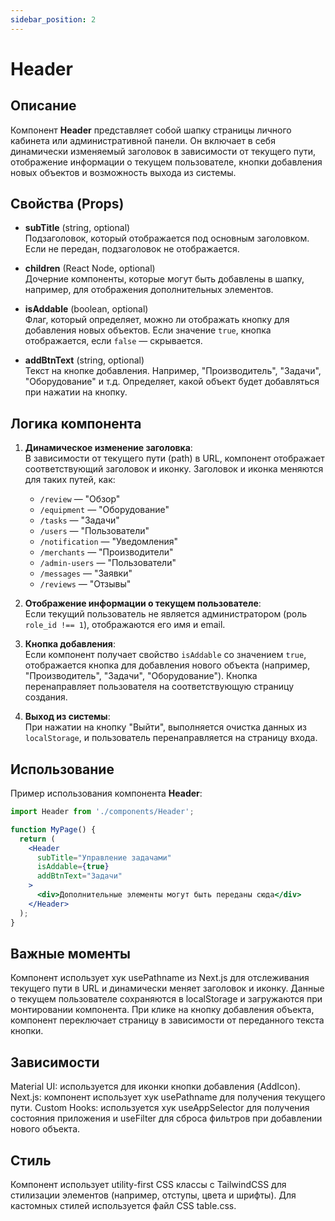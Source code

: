 ```yaml
---
sidebar_position: 2
---
```

# Header

## Описание

Компонент **Header** представляет собой шапку страницы личного кабинета или административной панели. Он включает в себя динамически изменяемый заголовок в зависимости от текущего пути, отображение информации о текущем пользователе, кнопки добавления новых объектов и возможность выхода из системы.

## Свойства (Props)

- **subTitle** (string, optional)  
  Подзаголовок, который отображается под основным заголовком. Если не передан, подзаголовок не отображается.

- **children** (React Node, optional)  
  Дочерние компоненты, которые могут быть добавлены в шапку, например, для отображения дополнительных элементов.

- **isAddable** (boolean, optional)  
  Флаг, который определяет, можно ли отображать кнопку для добавления новых объектов. Если значение `true`, кнопка отображается, если `false` — скрывается.

- **addBtnText** (string, optional)  
  Текст на кнопке добавления. Например, "Производитель", "Задачи", "Оборудование" и т.д. Определяет, какой объект будет добавляться при нажатии на кнопку.

## Логика компонента

1. **Динамическое изменение заголовка**:  
   В зависимости от текущего пути (path) в URL, компонент отображает соответствующий заголовок и иконку. Заголовок и иконка меняются для таких путей, как:
    - `/review` — "Обзор"
    - `/equipment` — "Оборудование"
    - `/tasks` — "Задачи"
    - `/users` — "Пользователи"
    - `/notification` — "Уведомления"
    - `/merchants` — "Производители"
    - `/admin-users` — "Пользователи"
    - `/messages` — "Заявки"
    - `/reviews` — "Отзывы"

2. **Отображение информации о текущем пользователе**:  
   Если текущий пользователь не является администратором (роль `role_id !== 1`), отображаются его имя и email.

3. **Кнопка добавления**:  
   Если компонент получает свойство `isAddable` со значением `true`, отображается кнопка для добавления нового объекта (например, "Производитель", "Задачи", "Оборудование"). Кнопка перенаправляет пользователя на соответствующую страницу создания.

4. **Выход из системы**:  
   При нажатии на кнопку "Выйти", выполняется очистка данных из `localStorage`, и пользователь перенаправляется на страницу входа.

## Использование

Пример использования компонента **Header**:

```jsx
import Header from './components/Header';

function MyPage() {
  return (
    <Header 
      subTitle="Управление задачами" 
      isAddable={true} 
      addBtnText="Задачи"
    >
      <div>Дополнительные элементы могут быть переданы сюда</div>
    </Header>
  );
}
```
## Важные моменты
Компонент использует хук usePathname из Next.js для отслеживания текущего пути в URL и динамически меняет заголовок и иконку.
Данные о текущем пользователе сохраняются в localStorage и загружаются при монтировании компонента.
При клике на кнопку добавления объекта, компонент переключает страницу в зависимости от переданного текста кнопки.
## Зависимости
Material UI: используется для иконки кнопки добавления (AddIcon).
Next.js: компонент использует хук usePathname для получения текущего пути.
Custom Hooks: используется хук useAppSelector для получения состояния приложения и useFilter для сброса фильтров при добавлении нового объекта.
## Стиль
Компонент использует utility-first CSS классы с TailwindCSS для стилизации элементов (например, отступы, цвета и шрифты). Для кастомных стилей используется файл CSS table.css.